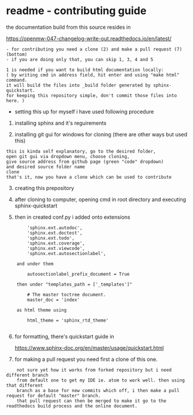 # readme - contributing guide

the documentation build from this source resides in

  https://openmw-047-changelog-write-out.readthedocs.io/en/latest/
  
```
- for contributing you need a clone (2) and make a pull request (7) (bottom)
- if you are doing only that, you can skip 1, 3, 4 and 5
```
```
1 is needed if you want to build html documentation locally:  
( by writing cmd in address field, hit enter and using "make html" command.
it will build the files into _build folder generated by sphinx-quickstart.
for keeping this repository simple, don't commit those files into here. )
```

- setting this up for myself i have used following procedure

1) installing sphinx and it's reguirements

2) installing git gui for windows for cloning (there are other ways but used this)

```
this is kinda self explanatory, go to the desired folder, 
open git gui via dropdown menu, choose cloning, 
give source address from github page (green "code" dropdown)
and desired source folder name
clone
that's it, now you have a clone which can be used to contribute
```

3) creating this prepository

4) after cloning to computer, opening cmd in root directory and executing sphinx-quickstart

5)  then in created conf.py i added onto extensions

```
        'sphinx.ext.autodoc',
        'sphinx.ext.doctest',
        'sphinx.ext.todo',
        'sphinx.ext.coverage',
        'sphinx.ext.viewcode',
        'sphinx.ext.autosectionlabel',

    and under them

        autosectionlabel_prefix_document = True

    then under "templates_path = ['_templates']"

        # The master toctree document.
        master_doc = 'index'

    as html theme using

        html_theme = 'sphinx_rtd_theme'
        
```

6) for formatting, there's quickstart guide in

     https://www.sphinx-doc.org/en/master/usage/quickstart.html

7) for making a pull request you need first a clone of this one.

```
    not sure yet how it works from forked repository but i need different branch
    from default one to get my IDE ie. atom to work well. then using that different
    branch as a base for new commits which off, i then make a pull request for default "master" branch.
    that pull request can then be merged to make it go to the readthedocs build process and the online document.
```
